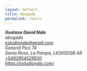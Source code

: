```yaml
---  
layout: default
title: Abogado
permalink: /test/
---  
```

<address><div class="vcard">
<!--img style="float: right; margin-left: 5px" src="https://estudionale.com/images/logo.svg" alt="Gustavo Nale" class="photo"/-->
    <strong>
        <span class="fn n">
        <span class="given-name">Gustavo</span>
        <span class="additional-name">David</span>
        <span class="family-name">Nale</span>
        </span>
        </strong>
    <em>
        <div class="org">abogado</div>
    </em>
    <a class="email" href="mailto:estudionale@gmail.com">estudionale@gmail.com</a>
    <div class="adr">
    <div class="street-address">General Pico 74</div>
        <span class="locality">Santa Rosa</span>, 
        <span class="region">La Pampa</span>,
        <span class="postal-code">L6300DQB</span>
        <span class="country-name">AR</span>
    </div>
    <div class="tel"><a href="tel:+5492954529500">+5492954529500</a></div>
    <div class="url"><a href="https://estudionale.com/">https://estudionale.com/</div></div>
    </address>

    
